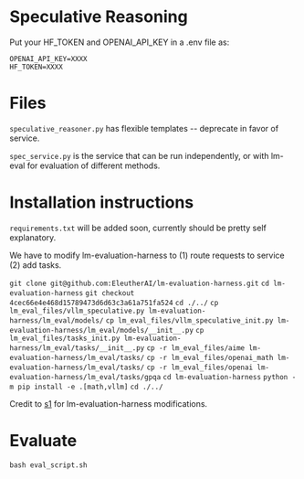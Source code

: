 # Speculative Reasoning

Put your HF_TOKEN and OPENAI_API_KEY in a .env file as:
```
OPENAI_API_KEY=XXXX
HF_TOKEN=XXXX
```

# Files

`speculative_reasoner.py` has flexible templates -- deprecate in favor of service.

`spec_service.py` is the service that can be run independently, or with lm-eval for evaluation of different methods.

# Installation instructions
`requirements.txt` will be added soon, currently should be pretty self explanatory.

We have to modify lm-evaluation-harness to (1) route requests to service (2) add tasks.

`git clone git@github.com:EleutherAI/lm-evaluation-harness.git`
`cd lm-evaluation-harness`
`git checkout 4cec66e4e468d15789473d6d63c3a61a751fa524`
`cd ./../`
`cp lm_eval_files/vllm_speculative.py lm-evaluation-harness/lm_eval/models/`
`cp lm_eval_files/vllm_speculative_init.py lm-evaluation-harness/lm_eval/models/__init__.py`
`cp lm_eval_files/tasks_init.py lm-evaluation-harness/lm_eval/tasks/__init__.py`
`cp -r lm_eval_files/aime lm-evaluation-harness/lm_eval/tasks/`
`cp -r lm_eval_files/openai_math lm-evaluation-harness/lm_eval/tasks/`
`cp -r lm_eval_files/openai lm-evaluation-harness/lm_eval/tasks/gpqa`
`cd lm-evaluation-harness`
`python -m pip install -e .[math,vllm]`
`cd ./../`

Credit to [s1](https://github.com/simplescaling/s1/tree/main) for lm-evaluation-harness modifications.

# Evaluate

`bash eval_script.sh`